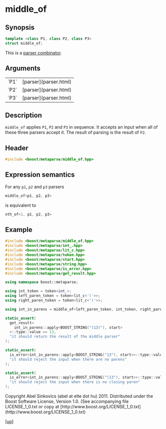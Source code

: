 # middle_of

## Synopsis

```cpp
template <class P1, class P2, class P3>
struct middle_of;
```

This is a [parser combinator](parser_combinator.html).

## Arguments

<table cellpadding='0' cellspacing='0'>
  <tr>
    <td>`P1`</td>
    <td>[parser](parser.html)</td>
  </tr>
  <tr>
    <td>`P2`</td>
    <td>[parser](parser.html)</td>
  </tr>
  <tr>
    <td>`P3`</td>
    <td>[parser](parser.html)</td>
  </tr>
</table>

## Description

`middle_of` applies `P1`, `P2` and `P3` in sequence. It accepts an input when
all of these three parsers accept it. The result of parsing is the result of
`P2`.

## Header

```cpp
#include <boost/metaparse/middle_of.hpp>
```

## Expression semantics

For any `p1`, `p2` and `p3` parsers

```cpp
middle_of<p1, p2, p3>
```

is equivalent to

```cpp
nth_of<1, p1, p2, p3>
```

## Example

```cpp
#include <boost/metaparse/middle_of.hpp>
#include <boost/metaparse/int_.hpp>
#include <boost/metaparse/lit_c.hpp>
#include <boost/metaparse/token.hpp>
#include <boost/metaparse/start.hpp>
#include <boost/metaparse/string.hpp>
#include <boost/metaparse/is_error.hpp>
#include <boost/metaparse/get_result.hpp>

using namespace boost::metaparse;

using int_token = token<int_>;
using left_paren_token = token<lit_c<'('>>;
using right_paren_token = token<lit_c<')'>>;

using int_in_parens = middle_of<left_paren_token, int_token, right_paren_token>;

static_assert(
  get_result<
    int_in_parens::apply<BOOST_STRING("(13)"), start>
  >::type::value == 13,
  "it should return the result of the middle parser"
);

static_assert(
  is_error<int_in_parens::apply<BOOST_STRING("13"), start>>::type::value,
  "it should reject the input when there are no parens"
);

static_assert(
  is_error<int_in_parens::apply<BOOST_STRING("(13"), start>>::type::value,
  "it should reject the input when there is no closing paren"
);
```

<p class="copyright">
Copyright Abel Sinkovics (abel at elte dot hu) 2011.
Distributed under the Boost Software License, Version 1.0.
(See accompanying file LICENSE_1_0.txt or copy at
[http://www.boost.org/LICENSE_1_0.txt](http://www.boost.org/LICENSE_1_0.txt)
</p>

[[up]](reference.html)

